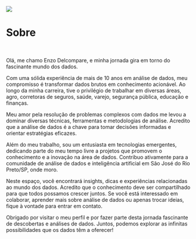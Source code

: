 <a href="https://www.linkedin.com/in/enzodelcompare">
  <img src="https://img.shields.io/badge/LinkedIn-enzodelcompare-blue">
</a>

# Sobre

<br>

Olá, me chamo Enzo Delcompare, e minha jornada gira em torno do fascinante mundo dos dados.

Com uma sólida experiência de mais de 10 anos em análise de dados, meu compromisso é transformar dados brutos em conhecimento acionável. Ao longo da minha carreira, tive o privilégio de trabalhar em diversas áreas, agro, corretoras de seguros, saúde, varejo, segurança pública, educação e finanças.

Meu amor pela resolução de problemas complexos com dados me levou a dominar diversas técnicas, ferramentas e metodologias de análise. Acredito que a análise de dados é a chave para tomar decisões informadas e orientar estratégias eficazes.

Além do meu trabalho, sou um entusiasta em tecnologias emergentes, dedicando parte do meu tempo livre a projetos que promovem o conhecimento e a inovação na área de dados. Contribuo ativamente para a comunidade de análise de dados e inteligência artificial em São José do Rio Preto/SP, onde moro.

Neste espaço, você encontrará insights, dicas e experiências relacionadas ao mundo dos dados. Acredito que o conhecimento deve ser compartilhado para que todos possamos crescer juntos. Se você está interessado em colaborar, aprender mais sobre análise de dados ou apenas trocar ideias, fique à vontade para entrar em contato.

Obrigado por visitar o meu perfil e por fazer parte desta jornada fascinante de descobertas e análises de dados. Juntos, podemos explorar as infinitas possibilidades que os dados têm a oferecer!
